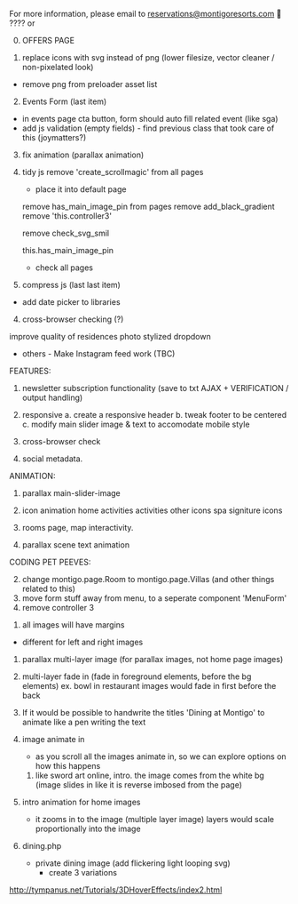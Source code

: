 

For more information, please email to reservations@montigoresorts.com    ????
or





<!-- 
   _____ ____ ____  _____ _   _ _____ ___    _    _     ____  
  | ____/ ___/ ___|| ____| \ | |_   _|_ _|  / \  | |   / ___| 
  |  _| \___ \___ \|  _| |  \| | | |  | |  / _ \ | |   \___ \ 
  | |___ ___) |__) | |___| |\  | | |  | | / ___ \| |___ ___) |
  |_____|____/____/|_____|_| \_| |_| |___/_/   \_\_____|____/ 
                                                              
 -->



0. OFFERS PAGE

1. replace icons with svg instead of png     (lower filesize, vector cleaner / non-pixelated look)
 - remove png from preloader asset list

2. Events Form (last item)

- in events page cta button, form should auto fill related event (like sga)
- add js validation (empty fields)
      - find previous class that took care of this   (joymatters?)


3. fix animation (parallax animation)


4. tidy js
   remove 'create_scrollmagic' from all pages
     - place it into default page

   remove has_main_image_pin from pages
   remove add_black_gradient
   remove 'this.controller3'



   remove check_svg_smil



   this.has_main_image_pin
    - check all pages


3. compress js (last last item)
  - add date picker to libraries


4. cross-browser checking (?)



improve quality of residences photo
stylized dropdown

- others - 
  Make Instagram feed work (TBC) 






<!-- 
       _   _    ___ ____  _   _ ____  
      | | / \  |_ _|  _ \| | | / ___| 
   _  | |/ _ \  | || |_) | | | \___ \ 
  | |_| / ___ \ | ||  _ <| |_| |___) |
   \___/_/   \_\___|_| \_\\___/|____/ 
                                      
 -->


FEATURES:
  1. newsletter subscription functionality (save to txt AJAX + VERIFICATION / output handling)
  2. responsive
     a. create a responsive header
     b. tweak footer to be centered
     c. modify main slider image & text to accomodate mobile style


  3. cross-browser check
  6. social metadata.




ANIMATION:
1. parallax main-slider-image 
2. icon animation
     home activities
     activities other icons
     spa signiture icons


2. rooms page, map interactivity.


1. parallax scene text animation






CODING PET PEEVES:

2. change montigo.page.Room to montigo.page.Villas   (and other things related to this)
3. move form stuff away from menu, to a seperate component 'MenuForm'
4. remove controller 3



<!-- 
   ____  _   ___   _______ ___  _   _ 
  / ___|| | | \ \ / / ____/ _ \| \ | |
  \___ \| | | |\ V /|  _|| | | |  \| |
   ___) | |_| | | | | |__| |_| | |\  |
  |____/ \___/  |_| |_____\___/|_| \_|
                                      
 -->

1. all images will have margins
 - different for left and right images



 
 
<!-- 
    ___  ____ _____ ___ ___  _   _    _    _     
   / _ \|  _ \_   _|_ _/ _ \| \ | |  / \  | |    
  | | | | |_) || |  | | | | |  \| | / _ \ | |    
  | |_| |  __/ | |  | | |_| | |\  |/ ___ \| |___ 
   \___/|_|    |_| |___\___/|_| \_/_/   \_\_____|
                                                 
 -->


1. parallax multi-layer image
   (for parallax images, not home page images)

2. multi-layer fade in
   (fade in foreground elements, before the bg elements)
   ex. bowl in restaurant images would fade in first before the back

3. If it would be possible to handwrite the titles
   'Dining at Montigo' to animate like a pen writing the text

4. image animate in
   - as you scroll all the images animate in, so we can explore options on how this happens
   1. like sword art online, intro.
     the image comes from  the white bg (image slides in like it is reverse imbosed from the page)

5. intro animation for home images
   - it zooms in to the image (multiple layer image)
     layers would scale proportionally into the image     

6. dining.php
   - private dining image (add flickering light looping svg)
     - create 3 variations




http://tympanus.net/Tutorials/3DHoverEffects/index2.html

